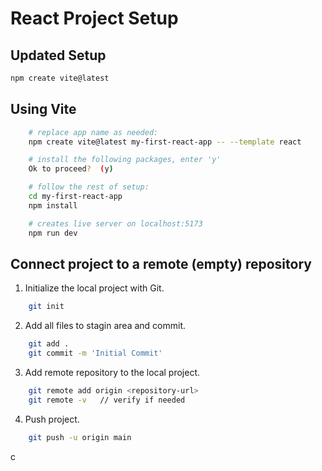 # React Project Setup

## Updated Setup

```bash
npm create vite@latest
```

## Using Vite

```bash
    # replace app name as needed:
    npm create vite@latest my-first-react-app -- --template react

    # install the following packages, enter 'y'
    Ok to proceed?  (y)

    # follow the rest of setup:
    cd my-first-react-app
    npm install

    # creates live server on localhost:5173
    npm run dev
```

## Connect project to a remote (empty) repository

1. Initialize the local project with Git.

```bash
    git init
```

2. Add all files to stagin area and commit.

```bash
    git add .
    git commit -m 'Initial Commit'
```

3. Add remote repository to the local project.

```bash
    git remote add origin <repository-url>
    git remote -v   // verify if needed
```

4. Push project.

```bash
    git push -u origin main
```

c

